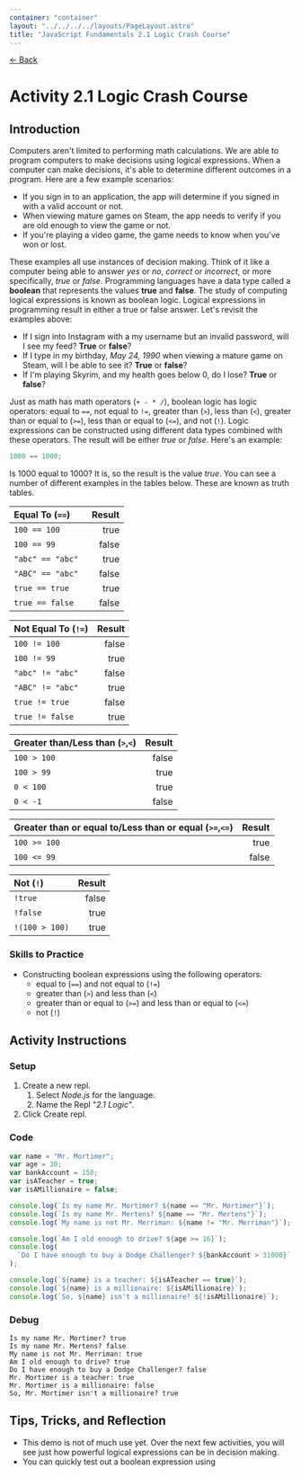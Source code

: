 ```yaml
---
container: "container"
layout: "../../../../layouts/PageLayout.astro"
title: "JavaScript Fundamentals 2.1 Logic Crash Course"
---
```


[← Back](../)

# Activity 2.1 Logic Crash Course

## Introduction

Computers aren't limited to performing math calculations. We are able to program computers to make decisions using logical expressions. When a computer can make decisions, it's able to determine different outcomes in a program. Here are a few example scenarios:

- If you sign in to an application, the app will determine if you signed in with a valid account or not.
- When viewing mature games on Steam, the app needs to verify if you are old enough to view the game or not.
- If you're playing a video game, the game needs to know when you've won or lost.

These examples all use instances of decision making. Think of it like a computer being able to answer _yes_ or _no_, _correct_ or _incorrect_, or more specifically, _true_ or _false_. Programming languages have a data type called a **boolean** that represents the values **true** and **false**. The study of computing logical expressions is known as boolean logic. Logical expressions in programming result in either a true or false answer. Let's revisit the examples above:

- If I sign into Instagram with a my username but an invalid password, will I see my feed? **True** or **false**?
- If I type in my birthday, _May 24, 1990_ when viewing a mature game on Steam, will I be able to see it? **True** or **false**?
- If I'm playing Skyrim, and my health goes below 0, do I lose? **True** or **false**?

Just as math has math operators (`+ - * /`), boolean logic has logic operators: equal to `==`, not equal to `!=`, greater than (`>`), less than (`<`), greater than or equal to (`>=`), less than or equal to (`<=`), and not (`!`). Logic expressions can be constructed using different data types combined with these operators. The result will be either _true_ or _false_. Here's an example:

```js
1000 == 1000;
```

Is 1000 equal to 1000? It is, so the result is the value _true_. You can see a number of different examples in the tables below. These are known as truth tables.

| **Equal To (`==`)** | **Result** |
| :------------------ | ---------: |
| `100 == 100`        |       true |
| `100 == 99`         |      false |
| `"abc" == "abc"`    |       true |
| `"ABC" == "abc" `   |      false |
| `true == true`      |       true |
| `true == false`     |      false |

| **Not Equal To (`!=`)** | **Result** |
| :---------------------- | ---------: |
| `100 != 100`            |      false |
| `100 != 99`             |       true |
| `"abc" != "abc"`        |      false |
| `"ABC" != "abc" `       |       true |
| `true != true`          |      false |
| `true != false`         |       true |

| **Greater than/Less than (`>`,`<`)** | **Result** |
| :----------------------------------- | ---------: |
| `100 > 100`                          |      false |
| `100 > 99`                           |       true |
| `0 < 100`                            |       true |
| `0 < -1`                             |      false |

| **Greater than or equal to/Less than or equal (`>=`,`<=`)** | **Result** |
| :---------------------------------------------------------- | ---------: |
| `100 >= 100`                                                |       true |
| `100 <= 99`                                                 |      false |

| **Not (`!`)**  | **Result** |
| :------------- | ---------: |
| `!true`        |      false |
| `!false`       |       true |
| `!(100 > 100)` |       true |

### Skills to Practice

- Constructing boolean expressions using the following operators:
  - equal to (`==`) and not equal to (`!=`)
  - greater than (`>`) and less than (`<`)
  - greater than or equal to (`>=`) and less than or equal to (`<=`)
  - not (`!`)

## Activity Instructions

### Setup

1. Create a new repl.
   1. Select _Node.js_ for the language.
   2. Name the Repl "_2.1 Logic_".
2. Click Create repl.

### Code

```javascript
var name = "Mr. Mortimer";
var age = 30;
var bankAccount = 150;
var isATeacher = true;
var isAMillionaire = false;

console.log(`Is my name Mr. Mortimer? ${name == "Mr. Mortimer"}`);
console.log(`Is my name Mr. Mertens? ${name == "Mr. Mertens"}`);
console.log(`My name is not Mr. Merriman: ${name != "Mr. Merriman"}`);

console.log(`Am I old enough to drive? ${age >= 16}`);
console.log(
  `Do I have enough to buy a Dodge Challenger? ${bankAccount > 31000}`
);

console.log(`${name} is a teacher: ${isATeacher == true}`);
console.log(`${name} is a millionaire: ${isAMillionaire}`);
console.log(`So, ${name} isn't a millionaire? ${!isAMillionaire}`);
```

### Debug

```
Is my name Mr. Mortimer? true
Is my name Mr. Mertens? false
My name is not Mr. Merriman: true
Am I old enough to drive? true
Do I have enough to buy a Dodge Challenger? false
Mr. Mortimer is a teacher: true
Mr. Mortimer is a millionaire: false
So, Mr. Mortimer isn't a millionaire? true
```

## Tips, Tricks, and Reflection

- This demo is not of much use yet. Over the next few activities, you will see just how powerful logical expressions can be in decision making.
- You can quickly test out a boolean expression using
